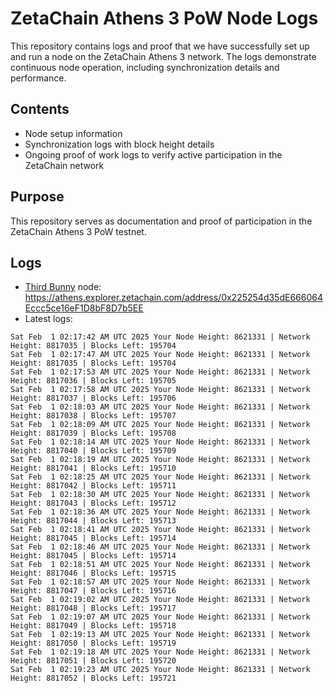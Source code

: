 # ZetaChain Athens 3 PoW Node Logs
This repository contains logs and proof that we have successfully set up and run a node on the ZetaChain Athens 3 network. The logs demonstrate continuous node operation, including synchronization details and performance.

## Contents
- Node setup information
- Synchronization logs with block height details
- Ongoing proof of work logs to verify active participation in the ZetaChain network

## Purpose
This repository serves as documentation and proof of participation in the ZetaChain Athens 3 PoW testnet.

## Logs

- [Third Bunny](https://thirdbunny.xyz/) node: https://athens.explorer.zetachain.com/address/0x225254d35dE666064Eccc5ce16eF1D8bF8D7b5EE
- Latest logs:
```
Sat Feb  1 02:17:42 AM UTC 2025 Your Node Height: 8621331 | Network Height: 8817035 | Blocks Left: 195704
Sat Feb  1 02:17:47 AM UTC 2025 Your Node Height: 8621331 | Network Height: 8817035 | Blocks Left: 195704
Sat Feb  1 02:17:53 AM UTC 2025 Your Node Height: 8621331 | Network Height: 8817036 | Blocks Left: 195705
Sat Feb  1 02:17:58 AM UTC 2025 Your Node Height: 8621331 | Network Height: 8817037 | Blocks Left: 195706
Sat Feb  1 02:18:03 AM UTC 2025 Your Node Height: 8621331 | Network Height: 8817038 | Blocks Left: 195707
Sat Feb  1 02:18:09 AM UTC 2025 Your Node Height: 8621331 | Network Height: 8817039 | Blocks Left: 195708
Sat Feb  1 02:18:14 AM UTC 2025 Your Node Height: 8621331 | Network Height: 8817040 | Blocks Left: 195709
Sat Feb  1 02:18:19 AM UTC 2025 Your Node Height: 8621331 | Network Height: 8817041 | Blocks Left: 195710
Sat Feb  1 02:18:25 AM UTC 2025 Your Node Height: 8621331 | Network Height: 8817042 | Blocks Left: 195711
Sat Feb  1 02:18:30 AM UTC 2025 Your Node Height: 8621331 | Network Height: 8817043 | Blocks Left: 195712
Sat Feb  1 02:18:36 AM UTC 2025 Your Node Height: 8621331 | Network Height: 8817044 | Blocks Left: 195713
Sat Feb  1 02:18:41 AM UTC 2025 Your Node Height: 8621331 | Network Height: 8817045 | Blocks Left: 195714
Sat Feb  1 02:18:46 AM UTC 2025 Your Node Height: 8621331 | Network Height: 8817045 | Blocks Left: 195714
Sat Feb  1 02:18:51 AM UTC 2025 Your Node Height: 8621331 | Network Height: 8817046 | Blocks Left: 195715
Sat Feb  1 02:18:57 AM UTC 2025 Your Node Height: 8621331 | Network Height: 8817047 | Blocks Left: 195716
Sat Feb  1 02:19:02 AM UTC 2025 Your Node Height: 8621331 | Network Height: 8817048 | Blocks Left: 195717
Sat Feb  1 02:19:07 AM UTC 2025 Your Node Height: 8621331 | Network Height: 8817049 | Blocks Left: 195718
Sat Feb  1 02:19:13 AM UTC 2025 Your Node Height: 8621331 | Network Height: 8817050 | Blocks Left: 195719
Sat Feb  1 02:19:18 AM UTC 2025 Your Node Height: 8621331 | Network Height: 8817051 | Blocks Left: 195720
Sat Feb  1 02:19:23 AM UTC 2025 Your Node Height: 8621331 | Network Height: 8817052 | Blocks Left: 195721
```
